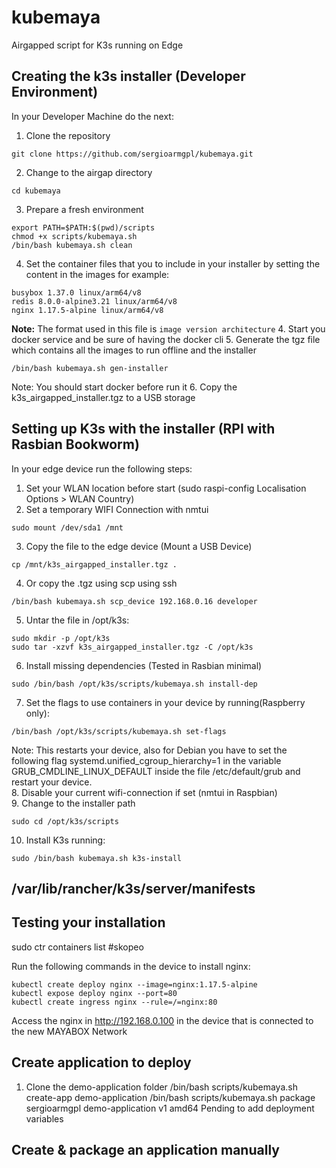 # kubemaya
Airgapped script for K3s running on Edge

## Creating the k3s installer (Developer Environment)
In your Developer Machine do the next:
1. Clone the repository
```
git clone https://github.com/sergioarmgpl/kubemaya.git
```

2. Change to the airgap directory
```
cd kubemaya
```
3. Prepare a fresh environment
```
export PATH=$PATH:$(pwd)/scripts
chmod +x scripts/kubemaya.sh
/bin/bash kubemaya.sh clean
```
4. Set the container files that you to include in your installer by setting the content in the images for example:
```
busybox 1.37.0 linux/arm64/v8
redis 8.0.0-alpine3.21 linux/arm64/v8
nginx 1.17.5-alpine linux/arm64/v8
```
**Note:** The format used in this file is ```image version architecture```
4. Start you docker service and be sure of having the docker cli
5. Generate the tgz file which contains all the images to run offline and the installer
```
/bin/bash kubemaya.sh gen-installer
```
Note: You should start docker before run it
6. Copy the k3s_airgapped_installer.tgz to a USB storage

## Setting up K3s with the installer (RPI with Rasbian Bookworm)
In your edge device run the following steps:
1. Set your WLAN location before start (sudo raspi-config Localisation Options > WLAN Country)
2. Set a temporary WIFI Connection with nmtui
```
sudo mount /dev/sda1 /mnt
```
3. Copy the file to the edge device (Mount a USB Device)
```
cp /mnt/k3s_airgapped_installer.tgz .
```
4. Or copy the .tgz using scp using ssh
```
/bin/bash kubemaya.sh scp_device 192.168.0.16 developer
```
5. Untar the file in /opt/k3s:
```
sudo mkdir -p /opt/k3s
sudo tar -xzvf k3s_airgapped_installer.tgz -C /opt/k3s
```
6. Install missing dependencies (Tested in Rasbian minimal)
```
sudo /bin/bash /opt/k3s/scripts/kubemaya.sh install-dep
```
7. Set the flags to use containers in your device by running(Raspberry only):
```
/bin/bash /opt/k3s/scripts/kubemaya.sh set-flags
```
Note: This restarts your device, also for Debian you have to set the following flag systemd.unified_cgroup_hierarchy=1 in the variable GRUB_CMDLINE_LINUX_DEFAULT inside the file /etc/default/grub and restart your device.  
8. Disable your current wifi-connection if set (nmtui in Raspbian)  
9. Change to the installer path
```
sudo cd /opt/k3s/scripts
```
10. Install K3s running:
```
sudo /bin/bash kubemaya.sh k3s-install
```
## /var/lib/rancher/k3s/server/manifests
## Testing your installation
sudo ctr containers list 
#skopeo

Run the following commands in the device to install nginx:
```
kubectl create deploy nginx --image=nginx:1.17.5-alpine
kubectl expose deploy nginx --port=80
kubectl create ingress nginx --rule=/=nginx:80
```
Access the nginx in http://192.168.0.100 in the device that
is connected to the new MAYABOX Network



## Create application to deploy
1. Clone the demo-application folder
/bin/bash scripts/kubemaya.sh create-app demo-application
/bin/bash scripts/kubemaya.sh package sergioarmgpl demo-application v1 amd64
Pending to add deployment variables

## Create & package an application manually